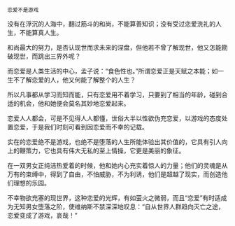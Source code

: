     恋爱不是游戏 

   没有在浮沉的人海中，翻过筋斗的和尚，不能算善知识；没有受过恋爱洗礼的人生，不能算真人生。

   和尚最大的努力，是否认现世而求未来的涅盘，但他若不曾了解现世，他又怎能勘破现世，而跳出三界外呢？

   而恋爱是人类生活的中心，孟子说：“食色性也。”所谓恋爱正是天赋之本能；如一生不了解恋爱的人，他又何能了解整个的人生？

   所以凡事都从学习而知而能，只有恋爱用不着学习，只要到了相当的年龄，碰到合适的机会，他和她便会莫名其妙地恋爱起来。

   恋爱人人都会，可是不见得人人都懂，世俗大半以性欲伪充恋爱，以游戏的态度处置恋爱，于是我们时刻可看到因恋爱而不幸的记载。

   实在的恋爱绝不是游戏，也绝不是堕落的人生所能体验出其价值的，它具有引人向上的鞭策力，它也具有伟大无私的至上情操，它更是美丽的象征。

   在一双男女正纯洁热爱着的时候，他和她内心充实着惊人的力量；他们的灵魂是从万有的束缚中，得到了自由，不怕威胁，不为利诱，他们是超越了现实，而创造他们理想的乐园。

   不幸物欲充塞的现世界，这种恋爱的光辉，有如萤火之微弱，而且“恋爱”有时适成为无知男女堕落之阶，使维纳斯不禁深深地叹息：“自从世界人群趋向灭亡之途，恋爱变成了游戏，哀哉！”

